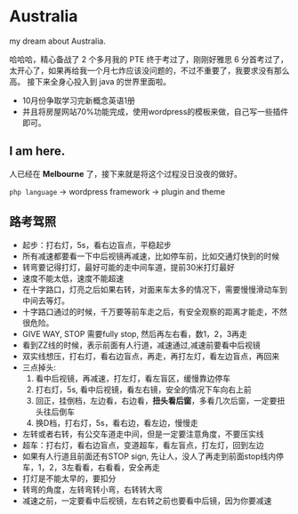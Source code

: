 # Australia

my dream about Australia.

哈哈哈，精心备战了 2 个多月我的 PTE 终于考过了，刚刚好雅思 6 分首考过了，太开心了，如果再给我一个月七炸应该没问题的，不过不重要了，我要求没有那么高。
接下来全身心投入到 java 的世界里面啦。

- 10月份争取学习完新概念英语1册
- 并且将房屋网站70%功能完成，使用wordpress的模板来做，自己写一些插件即可。

## I am here.

人已经在 **Melbourne** 了，接下来就是将这个过程没日没夜的做好。

`php language` -> wordpress framework -> plugin and theme

## 路考驾照

- 起步：打右灯，5s，看右边盲点，平稳起步
- 所有减速都要看一下中后视镜再减速，比如停车前，比如交通灯快到的时候
- 转弯要记得打灯，最好可能的走中间车道，提前30米打灯最好
- 速度不能太低，速度不能超速
- 在十字路口，灯亮之后如果右转，对面来车太多的情况下，需要慢慢滑动车到中间去等灯。
- 十字路口通过的时候，千万要等前车走之后，有安全观察的距离才能走，不然很危险。
- GIVE WAY, STOP 需要fully stop, 然后再左右看，数1，2，3再走
- 看到ZZ线的时候，表示前面有人行道，减速通过,减速前要看中后视镜
- 双实线想压，打右灯，看右边盲点，再走，再打左灯，看左边盲点，再回来
- 三点掉头:
  1. 看中后视镜，再减速，打左灯，看左盲区，缓慢靠边停车
  2. 打右灯，5s, 看中后视镜，看左右镜，安全的情况下车向右上前
  3. 回正，挂倒档，左边看，右边看，**扭头看后窗**，多看几次后窗，一定要扭头往后倒车
  4. 换D档，打右灯，5s，看右边，看左边，慢慢走
- 左转或者右转，有公交车道走中间，但是一定要注意角度，不要压实线
- 超车：打右灯，看右边盲点，变道超车，看左盲点，打左灯，回到左边
- 如果有人行道且前面还有STOP sign, 先让人，没人了再走到前面stop线内停车，1，2，3左看看，右看看，安全再走
- 打灯是不能太早的，要扣分
- 转弯的角度，左转弯转小弯，右转转大弯
- 减速之前，一定要看中后视镜，左右转之前也要看中后镜，因为你要减速